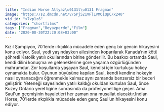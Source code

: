 ```yaml
---
title: "Indian Horse Altyaz\u0131l\u0131 Fragman"
image: "https://s2.dmcdn.net/v/SPj521VFlLVMOiQpC/x240"
vid_id: "x7vp1z6"
categories: "shortfilms"
tags: ["Fragman","Beyazperde","Film"]
date: "2020-08-30T22:20:08+03:00"
---
```

Kızıl Şampiyon, 70'lerde ırkçılıkla mücadele eden genç bir gencin hikayesini konu ediyor. Saul, yedi yaşındayken ailesinden koparılarak Kanada’nın kötü şöhretli Katolik yatılı okullarından birine gönderilir. Bu baskıcı ortamda Saul, kendi dilini konuşma ve geleneklerine göre yaşama özgürlüğünden mahrumdur. Zor koşullarda yaşayan Saul, kendisi için kurtuluşu hokey oynamakta bulur. Oyunun büyüsüne kapılan Saul, kendi kendine hokeyin nasıl oynanacağını öğrenmekle kalmaz aynı zamanda benzersiz bir beceri geliştirir. Yeteneği sayesinden yatılı kaldığı okuldan kurtulan Saul, önce Kuzey Ontario yerel ligine sonrasında da profesyonel lige geçer. Ama Saul'un geçmişinin hayaletleri her zaman ona musallat olacaktır.Indian Horse, 70'lerde ırkçılıkla mücadele eden genç Saul’un hikayesini konu ediyor.
